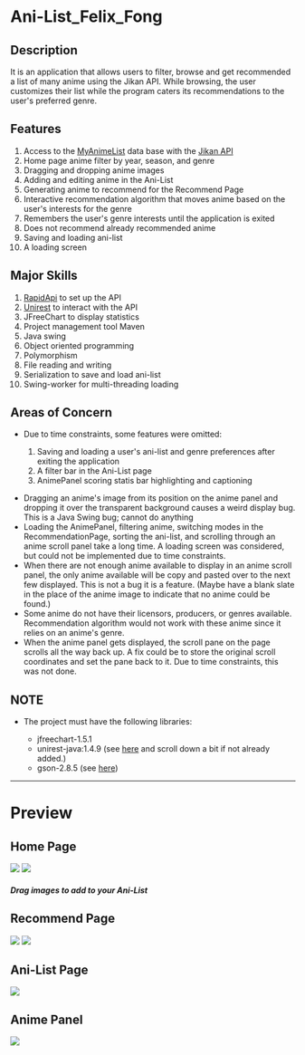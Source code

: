 # Ani-List_Felix_Fong
<h2>Description</h2>
It is an application that allows users to filter, browse and get recommended a list of many anime using the Jikan API. While browsing, the user customizes their list while the program caters its recommendations to the user's preferred genre.

<h2>Features</h2>
<ol>
  <li>Access to the <a href="https://myanimelist.net/">MyAnimeList</a> data base with the <a href="https://jikan.moe/">Jikan API</a></li>
  <li>Home page anime filter by year, season, and genre</li>
  <li>Dragging and dropping anime images</li>
  <li>Adding and editing anime in the Ani-List</li>
  <li>Generating anime to recommend for the Recommend Page</li>
  <li>Interactive recommendation algorithm that moves anime based on the user's interests for the genre</li>
  <li>Remembers the user's genre interests until the application is exited</li>
  <li>Does not recommend already recommended anime</li>
  <li>Saving and loading ani-list</li>
  <li>A loading screen</li>
</ol>

<h2>Major Skills</h2>
<ol>
  <li><a href="https://rapidapi.com/">RapidApi</a> to set up the API</li>
  <li><a href="http://kong.github.io/unirest-java/">Unirest</a> to interact with the API</li>
  <li>JFreeChart to display statistics</li>
  <li>Project management tool Maven</li>
  <li>Java swing</li>
  <li>Object oriented programming</li>
  <li>Polymorphism</li>
  <li>File reading and writing</li>
  <li>Serialization to save and load ani-list</li>
  <li>Swing-worker for multi-threading loading</li>
</ol>

<h2>Areas of Concern</h2>
<ul>
  <li>Due to time constraints, some features were omitted:</li>
<ol>
  <li>Saving and loading a user's ani-list and genre preferences after exiting the application</li>
  <li>A filter bar in the Ani-List page</li>
  <li>AnimePanel scoring statis bar highlighting and captioning</li>
</ol>
</ul>
  
<ul>
  <li>Dragging an anime's image from its position on the anime panel and dropping it over the transparent background causes a weird display bug. This is a Java Swing bug; cannot do anything</li>
  <li>Loading the AnimePanel, filtering anime, switching modes in the RecommendationPage, sorting the ani-list, and scrolling through an anime scroll panel take a long time. A loading screen was considered, but could not be implemented due to time constraints.</li>
  <li>When there are not enough anime available to display in an anime scroll panel, the only anime available will be copy and pasted over to the next few displayed. This is not a bug it is a feature. (Maybe have a blank slate in the place of the anime image to indicate that no anime could be found.)</li>
  <li>Some anime do not have their licensors, producers, or genres available. Recommendation algorithm would not work with these anime since it relies on an anime's genre.</li>
  <li>When the anime panel gets displayed, the scroll pane on the page scrolls all the way back up. A fix could be to store the original scroll coordinates and set the pane back to it. Due to time constraints, this was not done.</li>
</ul>

<h2>NOTE</h2>
<ul>
  <li>The project must have the following libraries:</li>
  <ul>
    <li>jfreechart-1.5.1</li>
    <li>unirest-java:1.4.9 (see <a href="https://rapidapi.com/blog/how-to-use-an-api-with-java/">here</a> and scroll down a bit if not already added.)</li>
    <li>gson-2.8.5 (see <a href="https://github.com/google/gson">here</a>)</li>
  </ul>
</ul>

---
# Preview
<h2>Home Page</h2>
<img src="https://user-images.githubusercontent.com/71908175/148611589-45453c4d-0668-4259-a53d-853b68aa284d.png" />
<img src="https://user-images.githubusercontent.com/71908175/148611727-885892b8-f031-4bc5-9735-a484d12a9696.png" />

##### Drag images to add to your Ani-List

<h2>Recommend Page</h2>
<img src="https://user-images.githubusercontent.com/71908175/148611219-09f07ea1-9202-47f2-823b-f72867cd5ecb.png" />
<img src="https://user-images.githubusercontent.com/71908175/148610945-e0428b7d-b6d5-49a2-ab14-47483c4de182.png" />

<h2>Ani-List Page</h2>
<img src="https://user-images.githubusercontent.com/71908175/148611430-713cea38-6e6b-4bdf-becd-ff41032c7891.png" />

<h2>Anime Panel</h2>
<img src="https://user-images.githubusercontent.com/71908175/148609960-41e80e52-1bfd-4a19-a59d-b43fc5371c12.png" />
  
